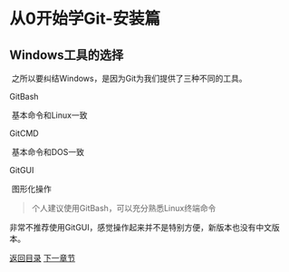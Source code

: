 # 从0开始学Git-安装篇

## Windows工具的选择

​	之所以要纠结Windows，是因为Git为我们提供了三种不同的工具。

GitBash

​	基本命令和Linux一致

GitCMD

​	基本命令和DOS一致

GitGUI

​	图形化操作

> 个人建议使用GitBash，可以充分熟悉Linux终端命令

非常不推荐使用GitGUI，感觉操作起来并不是特别方便，新版本也没有中文版本。



[返回目录](https://github.com/f32414/StudyGit)											[下一章节](StudyGit/File/2-2必须的配置.md)
